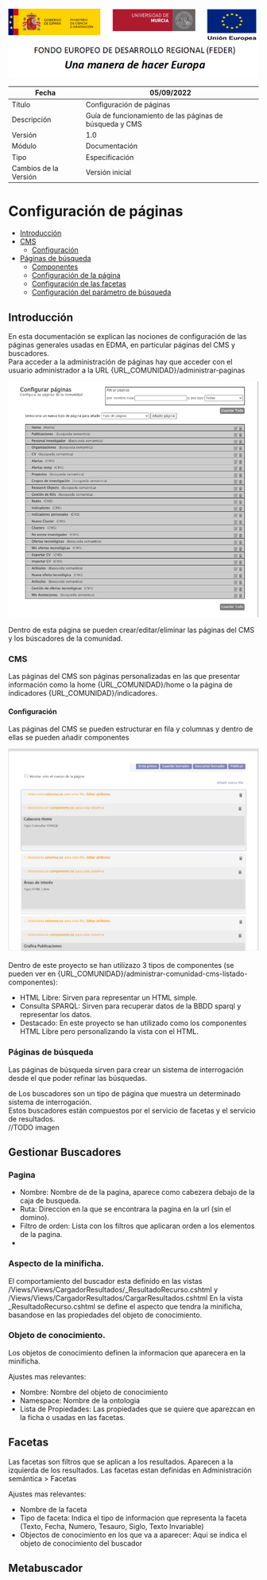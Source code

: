 ![](./media/CabeceraDocumentosMD.png)

| Fecha                 | 05/09/2022                                |
| --------------------- | ---------------------------------------- |
| Título                | Configuración de páginas                 |
| Descripción           | Guía de funcionamiento de las páginas de búsqueda y CMS |
| Versión               | 1.0                                      |
| Módulo                | Documentación                            |
| Tipo                  | Especificación                           |
| Cambios de la Versión | Versión inicial                          |

# Configuración de páginas

 - [Introducción](#introducción)
 - [CMS](#cms)
   - [Configuración](#configuración)
 - [Páginas de búsqueda](#páginas-de-búsqueda)
   - [Componentes](#aa)
   - [Configuración de la página](#aa)
   - [Configuración de las facetas](#aa)
   - [Configuración del parámetro de búsqueda](#aa)

## Introducción
En esta documentación se explican las nociones de configuración de las páginas generales usadas en EDMA, en particular páginas del CMS y buscadores.  
Para acceder a la administración de páginas hay que acceder con el usuario administrador a la URL {URL_COMUNIDAD}/administrar-paginas

![](./media/Paginas/Listado-paginas.jpg)

Dentro de esta página se pueden crear/editar/eliminar las páginas del CMS y los búscadores de la comunidad.  

### CMS

Las páginas del CMS son páginas personalizadas en las que presentar información como la home {URL_COMUNIDAD}/home o la página de indicadores {URL_COMUNIDAD}/indicadores.

#### Configuración

Las páginas del CMS se pueden estructurar en fila y columnas y dentro de ellas se pueden añadir componentes

![](./media/Paginas/Edicion-cms.jpg)

Dentro de este proyecto se han utilizazo 3 tipos de componentes (se pueden ver en {URL_COMUNIDAD}/administrar-comunidad-cms-listado-componentes):  
 - HTML Libre: Sirven para representar un HTML simple.  
 - Consulta SPARQL: Sirven para recuperar datos de la BBDD sparql y representar los datos.
 - Destacado: En este proyecto se han utilizado como los componentes HTML Libre pero personalizando la vista con el HTML.

### Páginas de búsqueda










Las páginas de búsqueda sirven para crear un sistema de interrogación desde el que poder refinar las búsquedas.

de Los buscadores son un tipo de página que muestra un determinado sistema de interrogación.  
Estos buscadores están compuestos por el servicio de facetas y el servicio de resultados.  
//TODO imagen

## Gestionar Buscadores

### Pagina
- Nombre: Nombre de de la pagina, aparece como cabezera debajo de la caja de busqueda.
- Ruta: Direccion en la que se encontrara la pagina en la url (sin el domino).
- Filtro de orden: Lista con los filtros que aplicaran orden a los elementos de la pagina.
- 
### Aspecto de la minificha.
El comportamiento del buscador esta definido en las vistas /Views/Views/CargadorResultados/_ResultadoRecurso.cshtml y /Views/Views/CargadorResultados/CargarResultados.cshtml
En la vista _ResultadoRecurso.cshtml se define el aspecto que tendra la minificha, basandose en las propiedades del objeto de conocimiento.
### Objeto de conocimiento.
Los objetos de conocimiento definen la informacion que aparecera en la minificha.

Ajustes mas relevantes:
- Nombre: Nombre del objeto de conocimiento
- Namespace: Nombre de la ontologia 
- Lista de Propiedades: Las propiedades que se quiere que aparezcan en la ficha o usadas en las facetas.


## Facetas 
Las facetas son filtros que se aplican a los resultados. Aparecen a la izquierda de los resultados.
Las facetas estan definidas en Administración semántica > Facetas

Ajustes mas relevantes:
- Nombre de la faceta
- Tipo de faceta: Indica el tipo de informacion que representa la faceta (Texto, Fecha, Numero, Tesauro, Siglo, Texto Invariable)
- Objectos de conocimiento en los que va a aparecer: Aqui se indica el objeto de conocimiento del buscador

## Metabuscador
